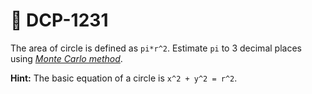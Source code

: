 # **📌 DCP-1231**

The area of circle is defined as `pi*r^2`. Estimate
`pi` to 3 decimal places using [*Monte Carlo method*][1].

**Hint:** The basic equation of a circle is
`x^2 + y^2 = r^2`.

[1]: https://en.wikipedia.org/wiki/Monte_Carlo_method
